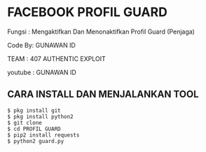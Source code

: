 #  FACEBOOK PROFIL GUARD
Fungsi : Mengaktifkan Dan Menonaktifkan Profil Guard (Penjaga)

Code By: GUNAWAN ID


TEAM : 407 AUTHENTIC EXPLOIT


youtube : GUNAWAN ID

## CARA INSTALL DAN MENJALANKAN TOOL
    $ pkg install git
    $ pkg install python2
    $ git clone 
    $ cd PROFIL GUARD
    $ pip2 install requests
    $ python2 guard.py
    
    